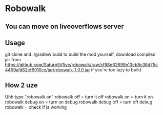# Robowalk

## You can move on liveoverflows server


## Usage

git clone and ./gradlew build to build the mod yourself, 
download compiled jar from https://github.com/Saturn5Vfive/robowalk/raw/cf88e62699e13cb8c36d75c4459afd82ef6010ce/jar/robowalk-1.0.0.jar if you're too lazy to build

## How 2 uze

Uhh type "robowalk on"
robowalk off = turn it off
robowalk on = turn it on
robowalk debug on = turn on debug
robowalk debug off = turn off debug
robowalk = check if is working
